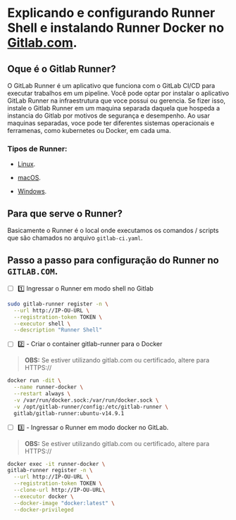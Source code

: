 # Explicando e configurando Runner Shell e instalando Runner Docker no [Gitlab.com](https://docs.gitlab.com/).

## Oque é o Gitlab Runner?

O GitLab Runner é um aplicativo que funciona com o GitLab CI/CD para executar trabalhos em um pipeline. Você pode optar por instalar o aplicativo GitLab Runner na infraestrutura que voce possui ou gerencia. Se fizer isso, instale o Gitlab Runner em um maquina separada daquela que hospeda a instancia do Gitlab por motivos de segurança e desempenho. Ao usar maquinas separadas, voce pode ter diferentes sistemas operacionais e ferramenas, como kubernetes ou Docker, em cada uma.

### Tipos de Runner:

- [Linux](https://docs.gitlab.com/runner/install/linux-repository.html). 

- [macOS](https://docs.gitlab.com/runner/install/osx.html). 

- [Windows](https://docs.gitlab.com/runner/install/windows.html).

## Para que serve o Runner?

Basicamente o Runner é o local onde executamos os comandos / scripts que são chamados no arquivo `gitlab-ci.yaml`.

## Passo a passo para configuração do Runner no `GITLAB.COM`.

- [ ] 1️⃣ Ingressar o Runner em modo shell no Gitlab

```bash
sudo gitlab-runner register -n \
  --url http://IP-OU-URL \
  --registration-token TOKEN \
  --executor shell \
  --description "Runner Shell"
```

- [ ] 2️⃣ - Criar o container gitlab-runner para o Docker
> **OBS:** Se estiver utilizando gitlab.com ou certificado, altere para HTTPS://

```bash
docker run -dit \
  --name runner-docker \
  --restart always \
  -v /var/run/docker.sock:/var/run/docker.sock \
  -v /opt/gitlab-runner/config:/etc/gitlab-runner \
  gitlab/gitlab-runner:ubuntu-v14.9.1
```

- [ ] 3️⃣ - Ingressar o Runner em modo docker no GitLab.
> **OBS:** Se estiver utilizando gitlab.com ou certificado, altere para HTTPS://

```bash
docker exec -it runner-docker \
gitlab-runner register -n \
  --url http://IP-OU-URL \
  --registration-token TOKEN \
  --clone-url http://IP-OU-URL\
  --executor docker \
  --docker-image "docker:latest" \
  --docker-privileged
```